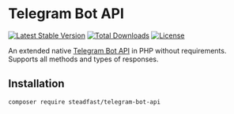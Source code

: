 # Telegram Bot API

[![Latest Stable Version](https://poser.pugx.org/steadfast/telegram-bot-api/v/stable)](https://packagist.org/packages/steadfast/telegram-bot-api)
[![Total Downloads](https://poser.pugx.org/steadfast/telegram-bot-api/downloads)](https://packagist.org/packages/steadfast/telegram-bot-api)
[![License](https://poser.pugx.org/steadfast/telegram-bot-api/license)](https://packagist.org/packages/steadfast/telegram-bot-api)


An extended native [Telegram Bot API](https://core.telegram.org/bots/api) in PHP without requirements. Supports all methods and types of responses.

## Installation

``` bash
composer require steadfast/telegram-bot-api
```